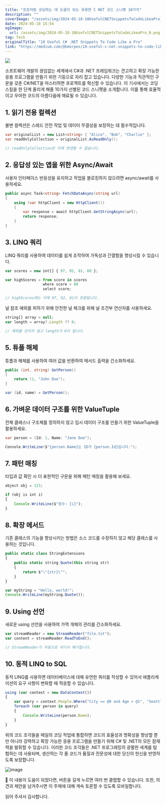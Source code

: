 ```yaml
---
title: "프로처럼 코딩하는 데 도움이 되는 유용한 C NET 코드 스니펫 10가지"
description: ""
coverImage: "/assets/img/2024-05-18-10UsefulCNETSnippetsToCodeLikeaPro_0.png"
date: 2024-05-18 15:54
ogImage:
  url: /assets/img/2024-05-18-10UsefulCNETSnippetsToCodeLikeaPro_0.png
tag: Tech
originalTitle: "10 Useful C# .NET Snippets To Code Like a Pro"
link: "https://medium.com/@kmorpex/10-useful-c-net-snippets-to-code-like-a-pro-cb196dbc86d4"
---
```


<img src="/assets/img/2024-05-18-10UsefulCNETSnippetsToCodeLikeaPro_0.png" />

소프트웨어 개발의 끊임없는 세계에서 C#과 .NET 프레임워크는 견고하고 확장 가능한 응용 프로그램을 만들기 위한 기둥으로 자리 잡고 있습니다. 다양한 기능과 직관적인 구문을 갖춘 C#/NET을 마스터하면 프로젝트를 혁신할 수 있습니다. 이 기사에서는 코딩 스킬을 한 단계 올리게 해줄 10가지 선별된 코드 스니펫을 소개합니다. 이를 통해 효율적이고 우아한 코드의 아름다움에 매료될 수 있습니다.

## 1. 읽기 전용 컬렉션

불변 컬렉션은 스레드 안전 작업 및 데이터 무결성을 보장하는 데 필수적입니다.

<div class="content-ad"></div>

```csharp
var originalList = new List<string> { "Alice", "Bob", "Charlie" };
var readOnlyCollection = originalList.AsReadOnly();

// readOnlyCollection은 이제 변경할 수 없습니다.
```

## 2. 응답성 있는 앱을 위한 Async/Await

사용자 인터페이스 반응성을 유지하고 작업을 블로킹하지 않으려면 async/await를 사용하세요.

```csharp
public async Task<string> FetchDataAsync(string url)
{
    using (var httpClient = new HttpClient())
    {
        var response = await httpClient.GetStringAsync(url);
        return response;
    }
}
```

<div class="content-ad"></div>

## 3. LINQ 쿼리

LINQ 쿼리를 사용하여 데이터를 쉽게 조작하여 가독성과 간결함을 향상시킬 수 있습니다.

```js
var scores = new int[] { 97, 92, 81, 60 };

var highScores = from score in scores
                 where score > 80
                 select score;

// highScores에는 이제 97, 92, 81이 포함됩니다.
```

<div class="content-ad"></div>

널 참조 예외를 피하기 위해 안전한 널 체크를 위해 널 조건부 연산자를 사용하세요.

```js
string[] array = null;
var length = array?.Length ?? 0;

// 예외를 던지지 않고 length가 0이 됩니다.
```

## 5. 튜플 해체

튜플과 해체를 사용하여 여러 값을 반환하여 메서드 출력을 간소화하세요.

<div class="content-ad"></div>

```cs
public (int, string) GetPerson()
{
    return (1, "John Doe");
}

var (id, name) = GetPerson();
```

## 6. 가벼운 데이터 구조를 위한 ValueTuple

전체 클래스나 구조체를 정의하지 않고 임시 데이터 구조를 만들기 위한 ValueTuple을 활용하세요.

```cs
var person = (Id: 1, Name: "Jane Doe");

Console.WriteLine($"{person.Name}는 ID가 {person.Id}입니다.");
```

<div class="content-ad"></div>

## 7. 패턴 매칭

타입과 값 확인 시 더 표현적인 구문을 위해 패턴 매칭을 활용해 보세요.

```js
object obj = 123;

if (obj is int i)
{
    Console.WriteLine($"정수: {i}");
}
```

## 8. 확장 메서드

<div class="content-ad"></div>

기존 클래스의 기능을 향상시키는 방법은 소스 코드를 수정하지 않고 해당 클래스를 사용하는 것입니다.

```js
public static class StringExtensions
{
    public static string Quote(this string str)
    {
        return $"\"{str}\"";
    }
}

var myString = "Hello, world!";
Console.WriteLine(myString.Quote());
```

## 9. Using 선언

새로운 using 선언을 사용하여 가역 개체의 관리를 간소화하세요.

<div class="content-ad"></div>

```js
var streamReader = new StreamReader("file.txt");
var content = streamReader.ReadToEnd();

// StreamReader가 자동으로 여기서 폐기됩니다.
```

## 10. 동적 LINQ to SQL

동적 LINQ를 사용하면 데이터베이스에 대해 유연한 쿼리를 작성할 수 있어서 애플리케이션의 요구 사항이 변화할 때 적응할 수 있습니다.

```js
using (var context = new DataContext())
{
    var query = context.People.Where("City == @0 and Age > @1", "Seattle", 25);
    foreach (var person in query)
    {
        Console.WriteLine(person.Name);
    }
}
```

<div class="content-ad"></div>

위의 코드 조각들을 매일의 코딩 작업에 통합하면 코드의 효율성과 명확성을 향상할 뿐만 아니라 강력하고 확장 가능한 응용 프로그램을 만들기 위해 C# 및 .NET의 모든 잠재력을 발휘할 수 있습니다. 이러한 코드 조각들은 .NET 프로그래밍의 광활한 세계를 탐험하는 데 사용되며, 생산하는 각 줄 코드가 품질과 전문성에 대한 당신의 헌신을 반영하도록 보장합니다.

![image](https://miro.medium.com/v2/resize:fit:1400/0*fFApY4bO4FauRKYf.gif)

👏 이 내용이 도움이 되었다면, 버튼을 길게 누르면 여러 번 클랩할 수 있습니다. 또한, 의견과 제안을 남겨주시면 이 주제에 대해 계속 토론할 수 있도록 모바일합니다.

읽어 주셔서 감사합니다.
